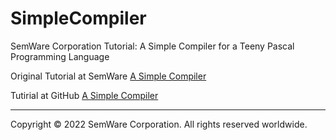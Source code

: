 # SimpleCompiler
SemWare Corporation Tutorial: A Simple Compiler for a Teeny Pascal Programming Language

Original Tutorial at SemWare <a href="http://www.semware.com/html/compiler.html"> A Simple Compiler </a>


Tutirial at GitHub <a href="https://borismix.github.io/SimpleCompiler/Compiler.html"> A Simple Compiler </a>

<hr>
Copyright © 2022 SemWare Corporation. All rights reserved worldwide.

